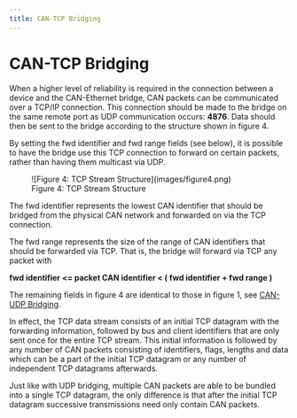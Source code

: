 ```yaml
---
title: CAN-TCP Bridging
---
```


# CAN-TCP Bridging

When a higher level of reliability is required in the connection between a device and the CAN-Ethernet bridge, CAN packets can be communicated over a TCP/IP connection.  This connection should be made to the bridge on the same remote port as UDP communication occurs: __4876__.  Data should then be sent to the bridge according to the structure shown in figure 4.  

By setting the fwd identifier and fwd range fields (see below), it is possible to have the bridge use this TCP connection to forward on certain packets, rather than having them multicast via UDP.

<figure markdown>
![Figure 4: TCP Stream Structure](images/figure4.png)
<figcaption>Figure 4: TCP Stream Structure</figcaption>
</figure>

The fwd identifier represents the lowest CAN identifier that should be bridged from the physical CAN network and forwarded on via the TCP connection.

The fwd range represents the size of the range of CAN identifiers that should be forwarded via TCP.  That is, the bridge will forward via TCP any packet with

__fwd identifier <= packet CAN identifier < ( fwd identifier + fwd range )__

The remaining fields in figure 4 are identical to those in figure 1, see [CAN-UDP Bridging](CAN_UDP_Bridging.md).  

In effect, the TCP data stream consists of an initial TCP datagram with the forwarding information, followed by bus and client identifiers that are only sent once for the entire TCP stream. This initial information is followed by any number of CAN packets consisting of identifiers, flags, lengths and data which can be a part of the initial TCP datagram or any number of independent TCP datagrams afterwards.

Just like with UDP bridging, multiple CAN packets are able to be bundled into a single TCP datagram, the only difference is that after the initial TCP datagram successive transmissions need only contain CAN packets.
